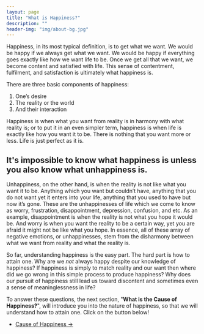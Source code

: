 ```yaml
---
layout: page
title: "What is Happiness?"
description: ""
header-img: "img/about-bg.jpg"
---
```


Happiness, in its most typical definition, is to get what we want. We would be happy if we always get what we want. We would be happy if everything goes exactly like how we want life to be. Once we get all that we want, we become content and satisfied with life. This sense of contentment, fulfilment, and satisfaction is ultimately what happiness is.

There are three basic components of happiness:

<ol>
	<li>One’s desire</li>
	<li>The reality or the world</li>
	<li>And their interaction</li>
</ol>

Happiness is when what you want from reality is in harmony with what reality is; or to put it in an even simpler term, happiness is when life is exactly like how you want it to be. There is nothing that you want more or less. Life is just perfect as it is.

<h2>It's impossible to know what happiness is unless you also know what unhappiness is.</h2>

Unhappiness, on the other hand, is when the reality is not like what you want it to be. Anything which you want but couldn’t have, anything that you do not want yet it enters into your life, anything that you used to have but now it’s gone. These are the unhappinesses of life which we come to know as worry, frustration, disappointment, depression, confusion, and etc. As an example, disappointment is when the reality is not what you hope it would be. And worry is when you want the reality to be a certain way, yet you are afraid it might not be like what you hope. In essence, all of these array of negative emotions, or unhappinesses, stem from the disharmony between what we want from reality and what the reality is.

So far, understanding happiness is the easy part. The hard part is how to attain one. Why are we <em>not</em> always happy despite our knowledge of happiness? If happiness is simply to match reality and our want then where did we go wrong in this simple process to produce happiness? Why does our pursuit of happiness still lead us toward discontent and sometimes even a sense of meaninglessness in life?

To answer these questions, the next section, "<strong>What is the Cause of Happiness?</strong>", will introduce you into the nature of happiness, so that we will understand how to attain one. Click on the button below!

<div>
	<ul class="pager">
<!--                     <li class="previous">
                        <a href="1" data-toggle="tooltip" data-placement="top" title="1">&larr; Previous Post</a>
                      </li> -->
                      <li class="next">
                      	<a href="/principles_of_happiness/cause_of_happiness" data-toggle="tooltip" data-placement="top" title="Cause of Happiness">Cause of Happiness &rarr;</a>
                      </li>
                    </ul>
                  </div>